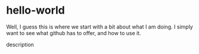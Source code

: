 # hello-world

<p> Well, I guess this is where we start with a bit about what I am doing. I simply want to see what github has to offer, and how to use it.</p>
description
